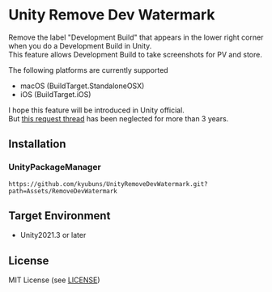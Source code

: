 Unity Remove Dev Watermark
===

Remove the label "Development Build" that appears in the lower right corner when you do a Development Build in Unity.  
This feature allows Development Build to take screenshots for PV and store.

The following platforms are currently supported

- macOS (BuildTarget.StandaloneOSX)
- iOS (BuildTarget.iOS)

I hope this feature will be introduced in Unity official.  
But [this request thread](https://forum.unity.com/threads/remove-development-build-watermark-without-giving-up-the-build-option.944772/) has been neglected for more than 3 years.


## Installation

### UnityPackageManager

`https://github.com/kyubuns/UnityRemoveDevWatermark.git?path=Assets/RemoveDevWatermark`

## Target Environment

- Unity2021.3 or later

## License

MIT License (see [LICENSE](LICENSE))
